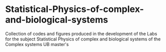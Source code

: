 # Statistical-Physics-of-complex-and-biological-systems
Collection of codes and figures produced in the development of the Labs for the subject Statistical Physics of complex and biological systems of the Complex systems UB master's
